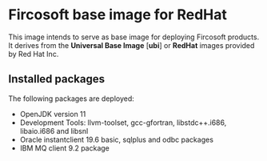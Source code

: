 # Fircosoft base image for RedHat

This image intends to serve as base image for deploying Fircosoft products. It derives from the **Universal Base Image** [**ubi**] or **RedHat** images provided by Red Hat Inc.

## Installed packages
The following packages are deployed:

* OpenJDK version 11
* Development Tools: llvm-toolset, gcc-gfortran, libstdc++.i686, libaio.i686 and libsnl
* Oracle instantclient 19.6 basic, sqlplus and odbc packages
* IBM MQ client 9.2 package